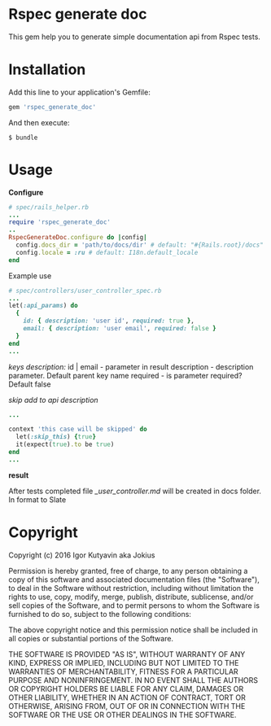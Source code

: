 Rspec generate doc
===

This gem help you to generate simple documentation api from Rspec tests.

Installation
============

Add this line to your application's Gemfile:

```ruby
gem 'rspec_generate_doc'
```

And then execute:

    $ bundle

Usage
=====

**Configure**
``` ruby
# spec/rails_helper.rb
...
require 'rspec_generate_doc'
..
RspecGenerateDoc.configure do |config|
  config.docs_dir = 'path/to/docs/dir' # default: "#{Rails.root}/docs"
  config.locale = :ru # default: I18n.default_locale
end
```

Example use

``` ruby
# spec/controllers/user_controller_spec.rb
...
let(:api_params) do
  {
    id: { description: 'user id', required: true },
    email: { description: 'user email', required: false }
  }
end
...
```
*keys description:*
id | email - parameter in result
description - description parameter. Default parent key name
required - is parameter required? Default false

*skip add to api description*

``` ruby
...

context 'this case will be skipped' do
  let(:skip_this) {true}
  it(expect(true).to be true)
end
...
```
**result**

After tests completed file *_user_controller.md* will be created in docs folder.  In format to Slate

Copyright
=========

Copyright (c) 2016 Igor Kutyavin aka Jokius

Permission is hereby granted, free of charge, to any person obtaining
a copy of this software and associated documentation files (the
"Software"), to deal in the Software without restriction, including
without limitation the rights to use, copy, modify, merge, publish,
distribute, sublicense, and/or sell copies of the Software, and to
permit persons to whom the Software is furnished to do so, subject to
the following conditions:

The above copyright notice and this permission notice shall be
included in all copies or substantial portions of the Software.

THE SOFTWARE IS PROVIDED "AS IS", WITHOUT WARRANTY OF ANY KIND,
EXPRESS OR IMPLIED, INCLUDING BUT NOT LIMITED TO THE WARRANTIES OF
MERCHANTABILITY, FITNESS FOR A PARTICULAR PURPOSE AND
NONINFRINGEMENT. IN NO EVENT SHALL THE AUTHORS OR COPYRIGHT HOLDERS BE
LIABLE FOR ANY CLAIM, DAMAGES OR OTHER LIABILITY, WHETHER IN AN ACTION
OF CONTRACT, TORT OR OTHERWISE, ARISING FROM, OUT OF OR IN CONNECTION
WITH THE SOFTWARE OR THE USE OR OTHER DEALINGS IN THE SOFTWARE.
